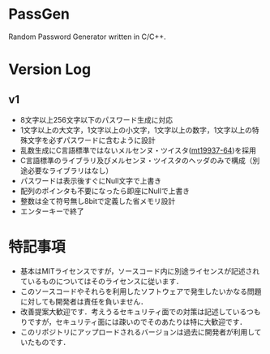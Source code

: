 # PassGen
Random Password Generator written in C/C++.

# Version Log
## v1
- 8文字以上256文字以下のパスワード生成に対応
- 1文字以上の大文字，1文字以上の小文字，1文字以上の数字，1文字以上の特殊文字を必ずパスワードに含むように設計
- 乱数生成にC言語標準ではないメルセンヌ・ツイスタ([mt19937-64](http://www.math.sci.hiroshima-u.ac.jp/m-mat/MT/mt64.html))を採用
- C言語標準のライブラリ及びメルセンヌ・ツイスタのヘッダのみで構成（別途必要なライブラリはなし）
- パスワードは表示後すぐにNull文字で上書き
- 配列のポインタも不要になったら即座にNullで上書き
- 整数は全て符号無し8bitで定義した省メモリ設計
- エンターキーで終了

# 特記事項
- 基本はMITライセンスですが，ソースコード内に別途ライセンスが記述されているものについてはそのライセンスに従います．
- このソースコードやそれらを利用したソフトウェアで発生したいかなる問題に対しても開発者は責任を負いません．
- 改善提案大歓迎です．考えうるセキュリティ面での対策は記述しているつもりですが，セキュリティ面には疎いのでそのあたりは特に大歓迎です．
- このリポジトリにアップロードされるバージョンは過去に開発者が利用していたものです．
